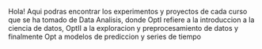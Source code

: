 Hola!
Aqui podras encontrar los experimentos y proyectos de cada curso
que se ha tomado de Data Analisis, donde OptI refiere a la 
introduccion a la ciencia de datos, OptII a la exploracion
y preprocesamiento de datos y finalmente Opt a modelos de 
prediccion y series de tiempo
